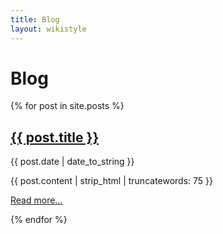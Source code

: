 ```yaml
---
title: Blog
layout: wikistyle
---
```


Blog
====

{% for post in site.posts  %}

<h2><a href="{{ post.url }}">{{ post.title }}</a></h2>
{{ post.date | date_to_string }}
<p>{{ post.content | strip_html | truncatewords: 75 }}</p>
<p><a href="{{ post.url }}">Read more...</a></p>

{% endfor %}